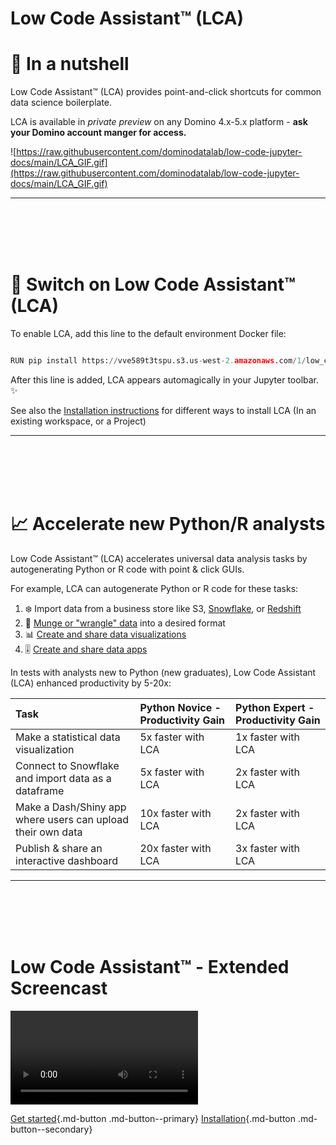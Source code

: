 # Low Code Assistant™ (LCA) 


# 🥜 In a nutshell

Low Code Assistant™ (LCA) provides point-and-click shortcuts for common data science boilerplate. 

LCA is available in _private preview_ on any Domino 4.x-5.x platform - **ask your Domino account manger for access.**


![https://raw.githubusercontent.com/dominodatalab/low-code-jupyter-docs/main/LCA_GIF.gif](https://raw.githubusercontent.com/dominodatalab/low-code-jupyter-docs/main/LCA_GIF.gif)

* * *

<br />
<br />
<br />
<br />

# 🚦 Switch on Low Code Assistant™ (LCA)

To enable LCA, add this line to the default environment Docker file:

```py

RUN pip install https://vve589t3tspu.s3.us-west-2.amazonaws.com/1/low_code_assistant-latest-py2.py3-none-any.whl

```

After this line is added, LCA appears automagically in your Jupyter toolbar. ✨

See also the [Installation instructions](/install) for different ways to install LCA (In an existing workspace, or a Project)

* * *

<br />
<br />
<br />
<br />

# 📈 Accelerate new Python/R analysts

Low Code Assistant™ (LCA) accelerates universal data analysis tasks by autogenerating Python or R code with point & click GUIs.

For example, LCA can autogenerate Python or R code for these tasks:

1. ❄️ Import data from a business store like S3, [Snowflake](https://dominodatalab.github.io/low-code-jupyter-docs/getting-started/loading-data/snowflake/), or [Redshift](https://dominodatalab.github.io/low-code-jupyter-docs/getting-started/loading-data/redshift/)
2. 🤠 [Munge or "wrangle" data](https://dominodatalab.github.io/low-code-jupyter-docs/getting-started/transform/) into a desired format
3. 📊 [Create and share data visualizations](https://dominodatalab.github.io/low-code-jupyter-docs/getting-started/viz/scatter/)
4. 🎚️ [Create  and share data apps](https://dominodatalab.github.io/low-code-jupyter-docs/getting-started/app/create/)

In tests with analysts new to Python (new graduates), Low Code Assistant (LCA) enhanced productivity by 5-20x:

  
| Task                          | Python Novice - Productivity Gain       | Python Expert - Productivity Gain      |
| :---                          | :---                                    | :---          |
| Make a statistical data visualization                             | 5x faster with LCA     | 1x faster with LCA    |
| Connect to Snowflake and import data as a dataframe               | 5x faster with LCA     | 2x faster with LCA    |
| Make a Dash/Shiny app where users can upload their own data       | 10x faster with LCA    | 2x faster with LCA    |
| Publish & share an interactive dashboard                          | 20x faster with LCA    | 3x faster with LCA    |

* * *

<br />
<br />
<br />
<br />

# Low Code Assistant™ - Extended Screencast


<video controls autoplay>
  <source src="https://user-images.githubusercontent.com/1765949/185939829-2b99a7c9-10e7-4d67-8aa5-a2e1b9882a20.mp4" type="video/mp4">
</video>
<script>
    var video = document.querySelector('video');
    video.currentTime = 0.5;
</script>


<!-- This video shows how to

  * Initialize the Low Code Assistant™
  * Open the *'Load data'* UI from the Low Code Assistant™
  * Navigate to the `titanic.csv` file.
  * Click the file, to generate the `Pandas` code
 -->

[Get started](getting-started/loading-data/csv/){.md-button .md-button--primary}
[Installation](install.md){.md-button .md-button--secondary}
